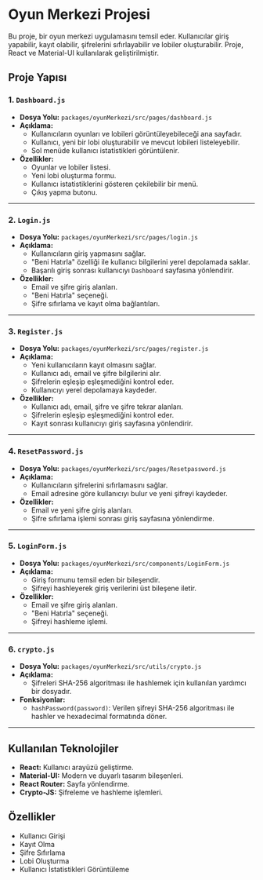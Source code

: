 # Oyun Merkezi Projesi

Bu proje, bir oyun merkezi uygulamasını temsil eder. Kullanıcılar giriş yapabilir, kayıt olabilir, şifrelerini sıfırlayabilir ve lobiler oluşturabilir. Proje, React ve Material-UI kullanılarak geliştirilmiştir.

## Proje Yapısı

### 1. `Dashboard.js`
- **Dosya Yolu:** `packages/oyunMerkezi/src/pages/dashboard.js`
- **Açıklama:** 
  - Kullanıcıların oyunları ve lobileri görüntüleyebileceği ana sayfadır.
  - Kullanıcı, yeni bir lobi oluşturabilir ve mevcut lobileri listeleyebilir.
  - Sol menüde kullanıcı istatistikleri görüntülenir.
- **Özellikler:**
  - Oyunlar ve lobiler listesi.
  - Yeni lobi oluşturma formu.
  - Kullanıcı istatistiklerini gösteren çekilebilir bir menü.
  - Çıkış yapma butonu.

---

### 2. `Login.js`
- **Dosya Yolu:** `packages/oyunMerkezi/src/pages/login.js`
- **Açıklama:** 
  - Kullanıcıların giriş yapmasını sağlar.
  - "Beni Hatırla" özelliği ile kullanıcı bilgilerini yerel depolamada saklar.
  - Başarılı giriş sonrası kullanıcıyı `Dashboard` sayfasına yönlendirir.
- **Özellikler:**
  - Email ve şifre giriş alanları.
  - "Beni Hatırla" seçeneği.
  - Şifre sıfırlama ve kayıt olma bağlantıları.

---

### 3. `Register.js`
- **Dosya Yolu:** `packages/oyunMerkezi/src/pages/register.js`
- **Açıklama:** 
  - Yeni kullanıcıların kayıt olmasını sağlar.
  - Kullanıcı adı, email ve şifre bilgilerini alır.
  - Şifrelerin eşleşip eşleşmediğini kontrol eder.
  - Kullanıcıyı yerel depolamaya kaydeder.
- **Özellikler:**
  - Kullanıcı adı, email, şifre ve şifre tekrar alanları.
  - Şifrelerin eşleşip eşleşmediğini kontrol eder.
  - Kayıt sonrası kullanıcıyı giriş sayfasına yönlendirir.

---

### 4. `ResetPassword.js`
- **Dosya Yolu:** `packages/oyunMerkezi/src/pages/Resetpassword.js`
- **Açıklama:** 
  - Kullanıcıların şifrelerini sıfırlamasını sağlar.
  - Email adresine göre kullanıcıyı bulur ve yeni şifreyi kaydeder.
- **Özellikler:**
  - Email ve yeni şifre giriş alanları.
  - Şifre sıfırlama işlemi sonrası giriş sayfasına yönlendirme.

---

### 5. `LoginForm.js`
- **Dosya Yolu:** `packages/oyunMerkezi/src/components/LoginForm.js`
- **Açıklama:** 
  - Giriş formunu temsil eden bir bileşendir.
  - Şifreyi hashleyerek giriş verilerini üst bileşene iletir.
- **Özellikler:**
  - Email ve şifre giriş alanları.
  - "Beni Hatırla" seçeneği.
  - Şifreyi hashleme işlemi.

---

### 6. `crypto.js`
- **Dosya Yolu:** `packages/oyunMerkezi/src/utils/crypto.js`
- **Açıklama:** 
  - Şifreleri SHA-256 algoritması ile hashlemek için kullanılan yardımcı bir dosyadır.
- **Fonksiyonlar:**
  - `hashPassword(password)`: Verilen şifreyi SHA-256 algoritması ile hashler ve hexadecimal formatında döner.

---

## Kullanılan Teknolojiler
- **React:** Kullanıcı arayüzü geliştirme.
- **Material-UI:** Modern ve duyarlı tasarım bileşenleri.
- **React Router:** Sayfa yönlendirme.
- **Crypto-JS:** Şifreleme ve hashleme işlemleri.

## Özellikler
- Kullanıcı Girişi
- Kayıt Olma
- Şifre Sıfırlama
- Lobi Oluşturma
- Kullanıcı İstatistikleri Görüntüleme
